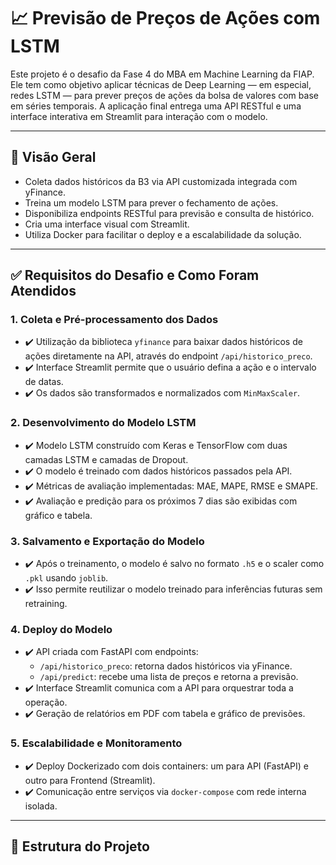 # 📈 Previsão de Preços de Ações com LSTM

Este projeto é o desafio da Fase 4 do MBA em Machine Learning da FIAP. Ele tem como objetivo aplicar técnicas de Deep Learning — em especial, redes LSTM — para prever preços de ações da bolsa de valores com base em séries temporais. A aplicação final entrega uma API RESTful e uma interface interativa em Streamlit para interação com o modelo.

---

## 🚀 Visão Geral

- Coleta dados históricos da B3 via API customizada integrada com yFinance.
- Treina um modelo LSTM para prever o fechamento de ações.
- Disponibiliza endpoints RESTful para previsão e consulta de histórico.
- Cria uma interface visual com Streamlit.
- Utiliza Docker para facilitar o deploy e a escalabilidade da solução.

---

## ✅ Requisitos do Desafio e Como Foram Atendidos

### 1. Coleta e Pré-processamento dos Dados

- ✔️ Utilização da biblioteca `yfinance` para baixar dados históricos de ações diretamente na API, através do endpoint `/api/historico_preco`.
- ✔️ Interface Streamlit permite que o usuário defina a ação e o intervalo de datas.
- ✔️ Os dados são transformados e normalizados com `MinMaxScaler`.

### 2. Desenvolvimento do Modelo LSTM

- ✔️ Modelo LSTM construído com Keras e TensorFlow com duas camadas LSTM e camadas de Dropout.
- ✔️ O modelo é treinado com dados históricos passados pela API.
- ✔️ Métricas de avaliação implementadas: MAE, MAPE, RMSE e SMAPE.
- ✔️ Avaliação e predição para os próximos 7 dias são exibidas com gráfico e tabela.

### 3. Salvamento e Exportação do Modelo

- ✔️ Após o treinamento, o modelo é salvo no formato `.h5` e o scaler como `.pkl` usando `joblib`.
- ✔️ Isso permite reutilizar o modelo treinado para inferências futuras sem retraining.

### 4. Deploy do Modelo

- ✔️ API criada com FastAPI com endpoints:
  - `/api/historico_preco`: retorna dados históricos via yFinance.
  - `/api/predict`: recebe uma lista de preços e retorna a previsão.
- ✔️ Interface Streamlit comunica com a API para orquestrar toda a operação.
- ✔️ Geração de relatórios em PDF com tabela e gráfico de previsões.

### 5. Escalabilidade e Monitoramento

- ✔️ Deploy Dockerizado com dois containers: um para API (FastAPI) e outro para Frontend (Streamlit).
- ✔️ Comunicação entre serviços via `docker-compose` com rede interna isolada.

---

## 📁 Estrutura do Projeto


